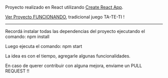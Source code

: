 Proyecto realizado en React utilizando [Create React App](https://github.com/facebook/create-react-app).

[Ver Proyecto FUNCIONANDO](https://agusvigno.github.io/react-tateti), tradicional juego TA-TE-TI !

* ** *** **** ***** **** *** ** * 

Recordá instalar todas las dependencias del proyecto ejecutando el comando: npm install

Luego ejecuta el comando: npm start

La idea es con el tiempo, agregarle algunas funcionalidades.

En caso de querer contribuir con alguna mejora, enviame un PULL REQUEST !!